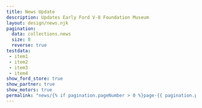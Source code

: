 ```yaml
---
title: News Update
description: Updates Early Ford V-8 Foundation Museum
layout: design/news.njk
pagination:
  data: collections.news
  size: 8
  reverse: true
testdata:
 - item1
 - item2
 - item3
 - item4
show_ford_store: true
show_partner: true
show_motors: true
permalink: "news/{% if pagination.pageNumber > 0 %}page-{{ pagination.pageNumber + 1 }}/{% endif %}index.html"
---
```


